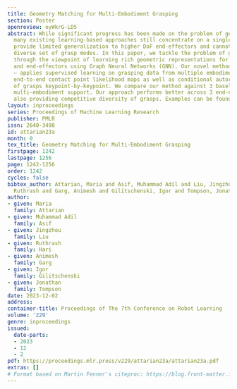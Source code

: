 ```yaml
---
title: Geometry Matching for Multi-Embodiment Grasping
section: Poster
openreview: oyWkrG-LD5
abstract: While significant progress has been made on the problem of generating grasps,
  many existing learning-based approaches still concentrate on a single embodiment,
  provide limited generalization to higher DoF end-effectors and cannot capture a
  diverse set of grasp modes. In this paper, we tackle the problem of grasping multi-embodiments
  through the viewpoint of learning rich geometric representations for both objects
  and end-effectors using Graph Neural Networks (GNN). Our novel method – GeoMatch
  – applies supervised learning on grasping data from multiple embodiments, learning
  end-to-end contact point likelihood maps as well as conditional autoregressive prediction
  of grasps keypoint-by-keypoint. We compare our method against 3 baselines that provide
  multi-embodiment support. Our approach performs better across 3 end-effectors, while
  also providing competitive diversity of grasps. Examples can be found at geomatch.github.io.
layout: inproceedings
series: Proceedings of Machine Learning Research
publisher: PMLR
issn: 2640-3498
id: attarian23a
month: 0
tex_title: Geometry Matching for Multi-Embodiment Grasping
firstpage: 1242
lastpage: 1256
page: 1242-1256
order: 1242
cycles: false
bibtex_author: Attarian, Maria and Asif, Muhammad Adil and Liu, Jingzhou and Hari,
  Ruthrash and Garg, Animesh and Gilitschenski, Igor and Tompson, Jonathan
author:
- given: Maria
  family: Attarian
- given: Muhammad Adil
  family: Asif
- given: Jingzhou
  family: Liu
- given: Ruthrash
  family: Hari
- given: Animesh
  family: Garg
- given: Igor
  family: Gilitschenski
- given: Jonathan
  family: Tompson
date: 2023-12-02
address:
container-title: Proceedings of The 7th Conference on Robot Learning
volume: '229'
genre: inproceedings
issued:
  date-parts:
  - 2023
  - 12
  - 2
pdf: https://proceedings.mlr.press/v229/attarian23a/attarian23a.pdf
extras: []
# Format based on Martin Fenner's citeproc: https://blog.front-matter.io/posts/citeproc-yaml-for-bibliographies/
---
```

